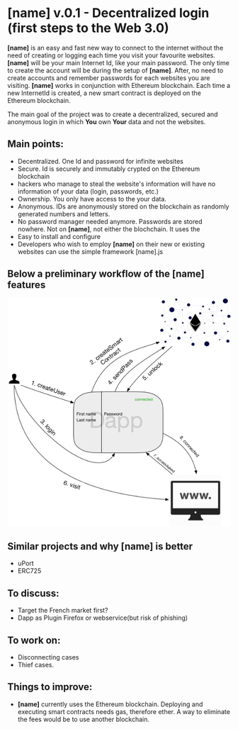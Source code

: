 # [name] v.0.1 - Decentralized login  (first steps to the Web 3.0)


**[name]** is an easy and fast new way to connect to the internet without the need of creating or logging each time you visit your favourite websites. **[name]** will be your main Internet Id, like your main password. The only time to create the account will be during the setup of **[name]**. After, no need to create accounts and remember passwords for each websites you are visiting. **[name]** works in conjunction with Ethereum blockchain. Each time a new InternetId is created, a new smart contract is deployed on the Ethereum blockchain.

The main goal of the project was to create a decentralized, secured and anonymous login in which **You** own **Your** data and not the websites. 

## Main points:
- Decentralized. One Id and password for infinite websites
- Secure. Id is securely and immutably crypted on the Ethereum blockchain
- hackers who manage to steal the website's information will have no information of your data (login, passwords, etc.)
- Ownership. You only have access to the your data.
- Anonymous. IDs are anonymously stored on the blockchain as randomly generated numbers and letters.
- No password manager needed anymore. Passwords are stored nowhere. Not on **[name]**, not either the blochchain. It uses the
- Easy to install and configure
- Developers who wish to employ **[name]** on their new or existing websites can use the simple framework [name].js

## Below a preliminary workflow of the [name] features

![flowchart](/images/auth.png)

## Similar projects and why [name] is better
- uPort
- ERC725

## To discuss:
- Target the French market first?
- Dapp as Plugin Firefox or webservice(but risk of phishing)

## To work on:
- Disconnecting cases
- Thief cases.

## Things to improve:
- **[name]** currently uses the Ethereum blockchain. Deploying and executing smart contracts needs gas, therefore ether. A way to eliminate the fees would be to use another blockchain.